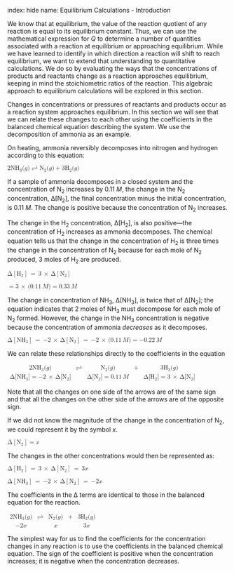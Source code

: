 index: hide
name: Equilibrium Calculations - Introduction

We know that at equilibrium, the value of the reaction quotient of any reaction is equal to its equilibrium constant. Thus, we can use the mathematical expression for  *Q* to determine a number of quantities associated with a reaction at equilibrium or approaching equilibrium. While we have learned to identify in which direction a reaction will shift to reach equilibrium, we want to extend that understanding to quantitative calculations. We do so by evaluating the ways that the concentrations of products and reactants change as a reaction approaches equilibrium, keeping in mind the stoichiometric ratios of the reaction. This algebraic approach to equilibrium calculations will be explored in this section.

Changes in concentrations or pressures of reactants and products occur as a reaction system approaches equilibrium. In this section we will see that we can relate these changes to each other using the coefficients in the balanced chemical equation describing the system. We use the decomposition of ammonia as an example.

On heating, ammonia reversibly decomposes into nitrogen and hydrogen according to this equation:

<math xmlns:q="http://cnx.rice.edu/qml/1.0" xmlns:m="http://www.w3.org/1998/Math/MathML" xmlns:bib="http://bibtexml.sf.net/" xmlns:md="http://cnx.rice.edu/mdml" xmlns="http://cnx.rice.edu/cnxml"><mrow><mn>2</mn><msub><mrow><mtext>NH</mtext></mrow><mn>3</mn></msub><mo stretchy="false">(</mo><mi>g</mi><mo stretchy="false">)</mo><mover><mo stretchy="false">⇌</mo><mrow/></mover><msub><mtext>N</mtext><mn>2</mn></msub><mo stretchy="false">(</mo><mi>g</mi><mo stretchy="false">)</mo><mo>+</mo><mn>3</mn><msub><mtext>H</mtext><mn>2</mn></msub><mo stretchy="false">(</mo><mi>g</mi><mo stretchy="false">)</mo></mrow></math>

If a sample of ammonia decomposes in a closed system and the concentration of N<sub>2</sub> increases by 0.11  *M*, the change in the N<sub>2</sub> concentration, Δ[N<sub>2</sub>], the final concentration minus the initial concentration, is 0.11  *M*. The change is positive because the concentration of N<sub>2</sub> increases.

The change in the H<sub>2</sub> concentration, Δ[H<sub>2</sub>], is also positive—the concentration of H<sub>2</sub> increases as ammonia decomposes. The chemical equation tells us that the change in the concentration of H<sub>2</sub> is three times the change in the concentration of N<sub>2</sub> because for each mole of N<sub>2</sub> produced, 3 moles of H<sub>2</sub> are produced.

<math xmlns:q="http://cnx.rice.edu/qml/1.0" xmlns:m="http://www.w3.org/1998/Math/MathML" xmlns:bib="http://bibtexml.sf.net/" xmlns:md="http://cnx.rice.edu/mdml" xmlns="http://cnx.rice.edu/cnxml"><mrow><mtext>Δ</mtext><mrow><mo>[</mo><mrow><msub><mtext>H</mtext><mn>2</mn></msub></mrow><mo>]</mo></mrow><mspace width="0.2em"/><mo>=</mo><mspace width="0.2em"/><mn>3</mn><mspace width="0.2em"/><mo>×</mo><mspace width="0.2em"/><mtext>Δ</mtext><mrow><mo>[</mo><mrow><msub><mtext>N</mtext><mn>2</mn></msub></mrow><mo>]</mo></mrow></mrow></math>

<math xmlns:q="http://cnx.rice.edu/qml/1.0" xmlns:m="http://www.w3.org/1998/Math/MathML" xmlns:bib="http://bibtexml.sf.net/" xmlns:md="http://cnx.rice.edu/mdml" xmlns="http://cnx.rice.edu/cnxml"><mrow><mo>=</mo><mn>3</mn><mspace width="0.2em"/><mo>×</mo><mspace width="0.2em"/><mrow><mo stretchy="false">(</mo><mrow><mn>0.11</mn><mspace width="0.2em"/><mi>M</mi></mrow><mo stretchy="false">)</mo></mrow><mo>=</mo><mn>0.33</mn><mspace width="0.2em"/><mi>M</mi></mrow></math>

The change in concentration of NH<sub>3</sub>, Δ[NH<sub>3</sub>], is twice that of Δ[N<sub>2</sub>]; the equation indicates that 2 moles of NH<sub>3</sub> must decompose for each mole of N<sub>2</sub> formed. However, the change in the NH<sub>3</sub> concentration is negative because the concentration of ammonia  *decreases* as it decomposes.

<math xmlns:q="http://cnx.rice.edu/qml/1.0" xmlns:m="http://www.w3.org/1998/Math/MathML" xmlns:bib="http://bibtexml.sf.net/" xmlns:md="http://cnx.rice.edu/mdml" xmlns="http://cnx.rice.edu/cnxml"><mrow><mtext>Δ</mtext><mrow><mo>[</mo><mrow><msub><mrow><mtext>NH</mtext></mrow><mn>3</mn></msub></mrow><mo>]</mo></mrow><mspace width="0.2em"/><mo>=</mo><mspace width="0.2em"/><mn>−2</mn><mspace width="0.2em"/><mo>×</mo><mspace width="0.2em"/><mtext>Δ</mtext><mrow><mo>[</mo><mrow><msub><mtext>N</mtext><mn>2</mn></msub></mrow><mo>]</mo></mrow><mspace width="0.2em"/><mo>=</mo><mspace width="0.2em"/><mn>−2</mn><mspace width="0.2em"/><mo>×</mo><mspace width="0.2em"/><mrow><mo stretchy="false">(</mo><mrow><mn>0.11</mn><mspace width="0.2em"/><mi>M</mi></mrow><mo stretchy="false">)</mo></mrow><mo>=</mo><mn>−0.22</mn><mspace width="0.2em"/><mi>M</mi></mrow></math>

We can relate these relationships directly to the coefficients in the equation

<math xmlns:q="http://cnx.rice.edu/qml/1.0" xmlns:m="http://www.w3.org/1998/Math/MathML" xmlns:bib="http://bibtexml.sf.net/" xmlns:md="http://cnx.rice.edu/mdml" xmlns="http://cnx.rice.edu/cnxml"><mrow><mtable><mtr><mtd columnalign="center"><mrow><mn>2</mn><msub><mrow><mtext>NH</mtext></mrow><mn>3</mn></msub><mo stretchy="false">(</mo><mi>g</mi><mo stretchy="false">)</mo></mrow></mtd><mtd columnalign="center"><mrow><munderover><mo stretchy="false">⇌</mo><mrow/><mrow/></munderover></mrow></mtd><mtd columnalign="center"><mrow><msub><mtext>N</mtext><mtext>2</mtext></msub><mo stretchy="false">(</mo><mi>g</mi><mo stretchy="false">)</mo></mrow></mtd><mtd columnalign="center"><mo>+</mo></mtd><mtd columnalign="center"><mrow><mn>3</mn><msub><mtext>H</mtext><mn>2</mn></msub><mo stretchy="false">(</mo><mi>g</mi><mo stretchy="false">)</mo></mrow></mtd></mtr><mtr><mtd columnalign="center"><mrow><mtext>Δ</mtext><mo stretchy="false">[</mo><msub><mrow><mtext>NH</mtext></mrow><mn>3</mn></msub><mo stretchy="false">]</mo><mo>=</mo><mn>−2</mn><mspace width="0.2em"/><mo>×</mo><mspace width="0.2em"/><mtext>Δ</mtext><mo stretchy="false">[</mo><msub><mtext>N</mtext><mn>2</mn></msub><mo stretchy="false">]</mo></mrow></mtd><mtd columnalign="center"><mrow/></mtd><mtd columnalign="center"><mrow><mtext>Δ</mtext><mo stretchy="false">[</mo><msub><mtext>N</mtext><mn>2</mn></msub><mo stretchy="false">]</mo><mo>=</mo><mn>0.11</mn><mspace width="0.2em"/><mi>M</mi></mrow></mtd><mtd columnalign="center"><mrow/></mtd><mtd columnalign="center"><mrow><mtext>Δ</mtext><mo stretchy="false">[</mo><msub><mtext>H</mtext><mn>2</mn></msub><mo stretchy="false">]</mo><mo>=</mo><mn>3</mn><mspace width="0.2em"/><mo>×</mo><mspace width="0.2em"/><mtext>Δ</mtext><mo stretchy="false">[</mo><msub><mtext>N</mtext><mn>2</mn></msub><mo stretchy="false">]</mo></mrow></mtd></mtr></mtable></mrow></math>

Note that all the changes on one side of the arrows are of the same sign and that all the changes on the other side of the arrows are of the opposite sign.

If we did not know the magnitude of the change in the concentration of N<sub>2</sub>, we could represent it by the symbol  *x*.

<math xmlns:q="http://cnx.rice.edu/qml/1.0" xmlns:m="http://www.w3.org/1998/Math/MathML" xmlns:bib="http://bibtexml.sf.net/" xmlns:md="http://cnx.rice.edu/mdml" xmlns="http://cnx.rice.edu/cnxml"><mrow><mtext>Δ</mtext><mrow><mo>[</mo><mrow><msub><mtext>N</mtext><mn>2</mn></msub></mrow><mo>]</mo></mrow><mo>=</mo><mi>x</mi></mrow></math>

The changes in the other concentrations would then be represented as:

<math xmlns:q="http://cnx.rice.edu/qml/1.0" xmlns:m="http://www.w3.org/1998/Math/MathML" xmlns:bib="http://bibtexml.sf.net/" xmlns:md="http://cnx.rice.edu/mdml" xmlns="http://cnx.rice.edu/cnxml"><mrow><mtext>Δ</mtext><mrow><mo>[</mo><mrow><msub><mtext>H</mtext><mn>2</mn></msub></mrow><mo>]</mo></mrow><mspace width="0.2em"/><mo>=</mo><mspace width="0.2em"/><mn>3</mn><mspace width="0.2em"/><mo>×</mo><mspace width="0.2em"/><mtext>Δ</mtext><mrow><mo>[</mo><mrow><msub><mtext>N</mtext><mn>2</mn></msub></mrow><mo>]</mo></mrow><mspace width="0.2em"/><mo>=</mo><mspace width="0.2em"/><mn>3</mn><mi>x</mi></mrow></math>

<math xmlns:q="http://cnx.rice.edu/qml/1.0" xmlns:m="http://www.w3.org/1998/Math/MathML" xmlns:bib="http://bibtexml.sf.net/" xmlns:md="http://cnx.rice.edu/mdml" xmlns="http://cnx.rice.edu/cnxml"><mrow><mtext>Δ</mtext><mrow><mo>[</mo><mrow><msub><mrow><mtext>NH</mtext></mrow><mn>3</mn></msub></mrow><mo>]</mo></mrow><mspace width="0.2em"/><mo>=</mo><mspace width="0.2em"/><mn>−2</mn><mspace width="0.2em"/><mo>×</mo><mspace width="0.2em"/><mtext>Δ</mtext><mrow><mo>[</mo><mrow><msub><mtext>N</mtext><mn>2</mn></msub></mrow><mo>]</mo></mrow><mspace width="0.2em"/><mo>=</mo><mspace width="0.2em"/><mn>−2</mn><mi>x</mi></mrow></math>

The coefficients in the Δ terms are identical to those in the balanced equation for the reaction.

<math xmlns:q="http://cnx.rice.edu/qml/1.0" xmlns:m="http://www.w3.org/1998/Math/MathML" xmlns:bib="http://bibtexml.sf.net/" xmlns:md="http://cnx.rice.edu/mdml" xmlns="http://cnx.rice.edu/cnxml"><mrow><mtable><mtr><mtd columnalign="left"><mrow><mn>2</mn><msub><mrow><mtext>NH</mtext></mrow><mn>3</mn></msub><mo stretchy="false">(</mo><mi>g</mi><mo stretchy="false">)</mo></mrow></mtd><mtd columnalign="left"><mrow><munderover><mo stretchy="false">⇌</mo><mrow/><mrow/></munderover></mrow></mtd><mtd columnalign="left"><mrow><msub><mtext>N</mtext><mn>2</mn></msub><mo stretchy="false">(</mo><mi>g</mi><mo stretchy="false">)</mo></mrow></mtd><mtd columnalign="left"><mo>+</mo></mtd><mtd columnalign="left"><mrow><mn>3</mn><msub><mtext>H</mtext><mn>2</mn></msub><mo stretchy="false">(</mo><mi>g</mi><mo stretchy="false">)</mo></mrow></mtd></mtr><mtr><mtd columnalign="left"><mrow><mn>−2</mn><mi>x</mi></mrow></mtd><mtd columnalign="left"><mrow/></mtd><mtd columnalign="left"><mi>x</mi></mtd><mtd columnalign="left"><mrow/></mtd><mtd columnalign="left"><mrow><mn>3</mn><mi>x</mi></mrow></mtd></mtr></mtable></mrow></math>

The simplest way for us to find the coefficients for the concentration changes in any reaction is to use the coefficients in the balanced chemical equation. The sign of the coefficient is positive when the concentration increases; it is negative when the concentration decreases.
